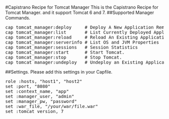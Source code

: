 #Capistrano Recipe for Tomcat Manager
This is the Capistrano Recipe for Tomcat Manager. and it support Tomcat 6 and 7.
##Supported Manager Commands.
<pre>
cap tomcat_manager:deploy     # Deploy A New Application Remotely
cap tomcat_manager:list       # List Currently Deployed Applications
cap tomcat_manager:reload     # Reload An Existing Application
cap tomcat_manager:serverinfo # List OS and JVM Properties
cap tomcat_manager:sessions   # Session Statistics
cap tomcat_manager:start      # Start Tomcat.
cap tomcat_manager:stop       # Stop Tomcat.
cap tomcat_manager:undeploy   # Undeploy an Existing Application
</pre>

##Settings.
Please add this settings in your Capfile.
<pre>
role :hosts, "host1", "host2"
set :port, "8080"
set :context_name, "app"
set :manager_user, "admin"
set :manager_pw, "password"
set :war_file, "/your/war/file.war"
set :tomcat_version, 7
</pre>